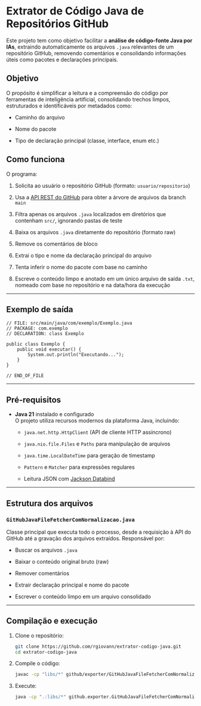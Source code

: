 # Extrator de Código Java de Repositórios GitHub

Este projeto tem como objetivo facilitar a **análise de código-fonte Java por IAs**, extraindo automaticamente os arquivos `.java` relevantes de um repositório GitHub, removendo comentários e consolidando informações úteis como pacotes e declarações principais.

## Objetivo

O propósito é simplificar a leitura e a compreensão do código por ferramentas de inteligência artificial, consolidando trechos limpos, estruturados e identificáveis por metadados como:

* Caminho do arquivo

* Nome do pacote

* Tipo de declaração principal (classe, interface, enum etc.)

## Como funciona

O programa:

1. Solicita ao usuário o repositório GitHub (formato: `usuario/repositorio`)

2. Usa a [API REST do GitHub](https://docs.github.com/en/rest/git/trees?apiVersion=2022-11-28) para obter a árvore de arquivos da branch `main`

3. Filtra apenas os arquivos `.java` localizados em diretórios que contenham `src/`, ignorando pastas de teste

4. Baixa os arquivos `.java` diretamente do repositório (formato raw)

5. Remove os comentários de bloco

6. Extrai o tipo e nome da declaração principal do arquivo

7. Tenta inferir o nome do pacote com base no caminho

8. Escreve o conteúdo limpo e anotado em um único arquivo de saída `.txt`, nomeado com base no repositório e na data/hora da execução

***

## Exemplo de saída

```text
// FILE: src/main/java/com/exemplo/Exemplo.java
// PACKAGE: com.exemplo
// DECLARATION: class Exemplo

public class Exemplo {
    public void executar() {
        System.out.println("Executando...");
    }
}

// END_OF_FILE
```

***

## Pré-requisitos

* **Java 21** instalado e configurado\
  O projeto utiliza recursos modernos da plataforma Java, incluindo:

  * `java.net.http.HttpClient` (API de cliente HTTP assíncrono)

  * `java.nio.file.Files` e `Paths` para manipulação de arquivos

  * `java.time.LocalDateTime` para geração de timestamp

  * `Pattern` e `Matcher` para expressões regulares

  * Leitura JSON com [Jackson Databind](https://github.com/FasterXML/jackson-databind)

***

## Estrutura dos arquivos

### `GitHubJavaFileFetcherComNormalizacao.java`

Classe principal que executa todo o processo, desde a requisição à API do GitHub até a gravação dos arquivos extraídos. Responsável por:

* Buscar os arquivos `.java`

* Baixar o conteúdo original bruto (raw)

* Remover comentários

* Extrair declaração principal e nome do pacote

* Escrever o conteúdo limpo em um arquivo consolidado

***

## Compilação e execução

1. Clone o repositório:

   ```bash
   git clone https://github.com/rgiovann/extrator-codigo-java.git
   cd extrator-codigo-java
   ```

2. Compile o código:

   ```bash
   javac -cp "libs/*" github/exporter/GitHubJavaFileFetcherComNormalizacao.java
   ```

3. Execute:

   ```bash
   java -cp ".:libs/*" github.exporter.GitHubJavaFileFetcherComNormalizacao
   ```

